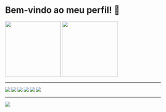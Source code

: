 # Bem-vindo ao meu perfil! 👋

 <div style="display: block-inline;">
  <a href="https://github.com/pypaul0" style="text-decoration: none;"><img src="https://github-readme-stats.vercel.app/api?username=pypaul0&theme=dark&show_icons=true" height=180px></a>
  <a href="https://github.com/pypaul0" style="text-decoration: none;"><img src="https://github-readme-stats.vercel.app/api/top-langs/?username=pypaul0&theme=dark&layout=compact&langs_count=8" height=180px></a>
 </div>
 <hr>
 <div style="display: block-inline;">
  <a href="https://github.com/pypaul0" style="text-decoration: none;"><img src="https://img.icons8.com/color/48/000000/python--v1.png"/></a>
  <a href="https://github.com/pypaul0" style="text-decoration: none;"><img src="https://img.icons8.com/color/48/000000/nodejs--v1.png"/></a>
  <a href="https://github.com/pypaul0" style="text-decoration: none;"><img src="https://img.icons8.com/color/48/000000/c-programming.png"/></a>
  <a href="https://github.com/pypaul0" style="text-decoration: none;"><img src="https://img.icons8.com/color/48/000000/javascript--v1.png"/></a>
  <a href="https://github.com/pypaul0" style="text-decoration: none;"><img src="https://img.icons8.com/color/48/000000/html-5--v1.png"/></a>
  <a href="https://github.com/pypaul0" style="text-decoration: none;"><img src="https://img.icons8.com/color/48/000000/css3.png"/></a>
 </div>
 <hr>
 <div>
  <a href="https://twitter.com/_pypaulo"><img src="https://img.shields.io/badge/Twitter-1DA1F2?style=for-the-badge&logo=twitter&logoColor=white"></a>
 </div>
